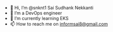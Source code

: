 - 👋 Hi, I’m @snknt1 Sai Sudhank Nekkanti
- 👀 I’m a DevOps engineer
- 🌱 I’m currently learning EKS
- 📫 How to reach me on informsai8@gmail.com

<!---
snknt1/snknt1 is a ✨ special ✨ repository because its `README.md` (this file) appears on your GitHub profile.
You can click the Preview link to take a look at your changes.
--->
